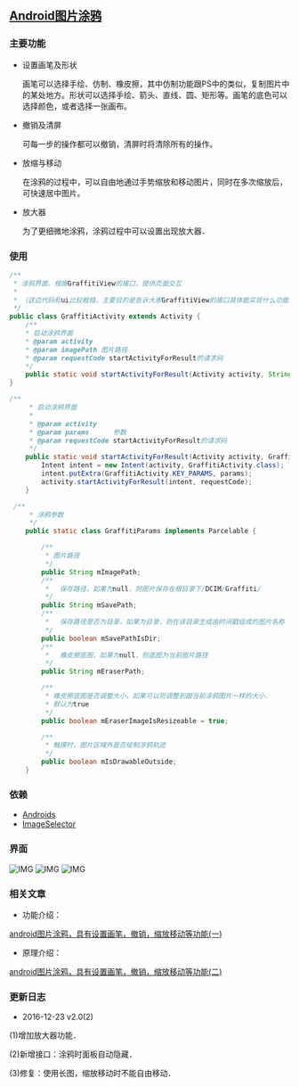 
## [Android图片涂鸦](http://blog.csdn.net/u012964944/article/details/52661940)

### 主要功能

  * 设置画笔及形状

    画笔可以选择手绘、仿制、橡皮擦，其中仿制功能跟PS中的类似，复制图片中的某处地方。形状可以选择手绘、箭头、直线、圆、矩形等。画笔的底色可以选择颜色，或者选择一张画布。

  * 撤销及清屏

    可每一步的操作都可以撤销，清屏时将清除所有的操作。

  * 放缩与移动

    在涂鸦的过程中，可以自由地通过手势缩放和移动图片，同时在多次缩放后，可快速居中图片。

  * 放大器

    为了更细微地涂鸦，涂鸦过程中可以设置出现放大器．

### 使用

```java
/**
 * 涂鸦界面，根据GraffitiView的接口，提供页面交互
 *
 * （这边代码和ui比较粗糙，主要目的是告诉大家GraffitiView的接口具体能实现什么功能，实际需求中的ui和交互需另提别论）
 */
public class GraffitiActivity extends Activity {
	/**
	* 启动涂鸦界面
	* @param activity
	* @param imagePath 图片路径
	* @param requestCode startActivityForResult的请求码
	*/
	public static void startActivityForResult(Activity activity, String imagePath, int requestCode);
}
```

```java
/**
     * 启动涂鸦界面
     *
     * @param activity
     * @param params      参数
     * @param requestCode startActivityForResult的请求码
     */
    public static void startActivityForResult(Activity activity, GraffitiParams params, int requestCode) {
        Intent intent = new Intent(activity, GraffitiActivity.class);
        intent.putExtra(GraffitiActivity.KEY_PARAMS, params);
        activity.startActivityForResult(intent, requestCode);
    }
```

```java
 /**
     * 涂鸦参数
     */
    public static class GraffitiParams implements Parcelable {

        /**
         * 图片路径
         */
        public String mImagePath;
        /**
         * 　保存路径，如果为null，则图片保存在根目录下/DCIM/Graffiti/
         */
        public String mSavePath;
        /**
         * 　保存路径是否为目录，如果为目录，则在该目录生成由时间戳组成的图片名称
         */
        public boolean mSavePathIsDir;
        /**
         * 　橡皮擦底图，如果为null，则底图为当前图片路径
         */
        public String mEraserPath;

        /**
         * 橡皮擦底图是否调整大小，如果可以则调整到跟当前涂鸦图片一样的大小．
         * 默认为true
         */
        public boolean mEraserImageIsResizeable = true;

        /**
         * 触摸时，图片区域外是否绘制涂鸦轨迹
         */
        public boolean mIsDrawableOutside;
    }
```

### 依赖
  * [Androids](https://github.com/1993hzw/Androids)
  * [ImageSelector](https://github.com/1993hzw/ImageSelector)


### 界面

 ![IMG](http://s2.sinaimg.cn/orignal/003eBWOtzy77pGDrx8Rc1&690)
 ![IMG](http://s7.sinaimg.cn/orignal/003eBWOtzy77pGDrA8ea6&690)
 ![IMG](http://s8.sinaimg.cn/orignal/003eBWOtzy77pGEXU7dc7&690)



### 相关文章

  * 功能介绍：

   [android图片涂鸦，具有设置画笔，撤销，缩放移动等功能(一)](http://blog.csdn.net/u012964944/article/details/52661940)


  * 原理介绍：

  [android图片涂鸦，具有设置画笔，撤销，缩放移动等功能(二)](http://blog.csdn.net/u012964944/article/details/52769273)


### 更新日志

  * 2016-12-23 v2.0(2)

  (1)增加放大器功能．

  (2)新增接口：涂鸦时面板自动隐藏．

  (3)修复：使用长图，缩放移动时不能自由移动．